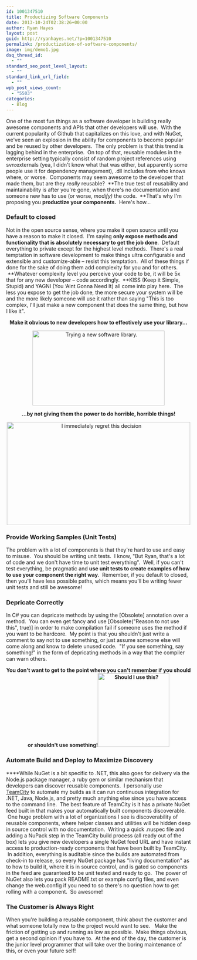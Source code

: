 ```yaml
---
id: 1001347510
title: Productizing Software Components
date: 2013-10-24T02:38:26+00:00
author: Ryan Hayes
layout: post
guid: http://ryanhayes.net/?p=1001347510
permalink: /productization-of-software-components/
image: img/demo1.jpg
dsq_thread_id:
  - ""
standard_seo_post_level_layout:
  - ""
standard_link_url_field:
  - ""
wpb_post_views_count:
  - "5503"
categories:
  - Blog
---
```

One of the most fun things as a software developer is building really awesome components and APIs that other developers will use.  With the current popularity of Github that capitalizes on this love, and with NuGet, we've seen an explosion in the ability for components to become popular and be reused by other developers.  The only problem is that this trend is lagging behind in the enterprise.  On top of that, reusable modules in the enterprise setting typically consist of random project references using svn:externals (yea, I didn't know what that was either, but apparently some people use it for dependency management), .dll includes from who knows where, or worse.  Components may seem awesome to the developer that made them, but are they _really_ reusable?  **The true test of reusability and maintainability is after you're gone, when there's no documentation and someone new has to use (or worse, _modify)_ the code.  **That's why I'm proposing you **productize your components.**  Here's how&#8230;<!--more-->

### Default to closed

Not in the open source sense, where you make it open source until you have a reason to make it closed.  I'm saying **only expose methods and functionality that is absolutely necessary to get the job done**.  Default everything to private except for the highest level methods.  There's a real temptation in software development to make things ultra configurable and extensible and customize-able &#8211; resist this temptation.  All of these things if done for the sake of doing them add complexity for you and for others.  **Whatever complexity level you perceive your code to be, it will be 5x that for any new developer &#8211; code accordingly.  **KISS (Keep it Simple, Stupid) and YAGNI (You &#8216;Aint Gonna Need It) all come into play here.  The less you expose to get the job done, the more secure your system will be and the more likely someone will use it rather than saying "This is too complex, I'll just make a new component that does the same thing, but how I like it".

<p style="text-align: center;">
  <strong>Make it obvious to new developers how to effectively use your library&#8230;</strong>
</p>

<p style="text-align: center;">
  <a href="http://ryanhayes.wpengine.comimg/wp-content/uploads/2014/01/UvgtEi6_nowyz1.gif"><img class="size-full wp-image-1001347515 aligncenter" alt="Trying a new software library." src="http://ryanhayes.wpengine.comimg/wp-content/uploads/2014/01/UvgtEi6_nowyz1.gif" width="360" height="204" /></a>
</p>

<p style="text-align: center;">
  <b>&#8230;by not giving them the power to do horrible, horrible things!</b>
</p>

<p style="text-align: center;">
  <a href="http://ryanhayes.wpengine.comimg/wp-content/uploads/2014/01/yqHO0yO_chimen.gif"><img class="size-full wp-image-1001347514 aligncenter" alt="I immediately regret this decision" src="http://ryanhayes.wpengine.comimg/wp-content/uploads/2014/01/yqHO0yO_chimen.gif" width="500" height="281" /></a>
</p>

### Provide Working Samples (Unit Tests)

The problem with a lot of components is that they're hard to use and easy to misuse.  You should be writing unit tests.  I know, "But Ryan, that's a lot of code and we don't have time to unit test everything".  Well, if you can't test everything, be pragmatic and **use unit tests to create examples of how to use your component the right way**.  Remember, if you default to closed, then you'll have less possible paths, which means you'll be writing fewer unit tests and still be awesome!

### Depricate Correctly

In C# you can depricate methods by using the [Obsolete] annotation over a method.  You can even get fancy and use [Obsolete("Reason to not use this", true)] in order to make compilation fail if someone uses the method if you want to be hardcore.  My point is that you shouldn't just write a comment to say not to use something, or just assume someone else will come along and know to delete unused code.  "If you see something, say something!" in the form of depricating methods in a way that the compiler can warn others.

<p style="text-align: center;">
  <strong>You don't want to get to the point where you can't remember if you should or shouldn't use something!<a href="http://ryanhayes.wpengine.comimg/wp-content/uploads/2014/01/iWRYZI0_nclrk0.gif"><img class="size-full wp-image-1001347513 aligncenter" alt="Should I use this?" src="http://ryanhayes.wpengine.comimg/wp-content/uploads/2014/01/iWRYZI0_nclrk0.gif" width="195" height="201" /></a></strong>
</p>

### Automate Build and Deploy to Maximize Discovery

****While NuGet is a bit specific to .NET, this also goes for delivery via the Node.js package manager, a ruby gem or similar mechanism that developers can discover reusable components.  I personally use [TeamCity](http://jetbrains.com/Teamcity) to automate my builds as it can run continuous integration for .NET, Java, Node.js, and pretty much anything else since you have access to the command line.  The best feature of TeamCity is it has a private NuGet feed built in that makes your automatically built components discoverable.  One huge problem with a lot of organizations I see is discoverability of reusable components, where helper classes and utilities will be hidden deep in source control with no documentation.  Writing a quick .nuspec file and adding a NuPack step in the TeamCity build process (all ready out of the box) lets you give new developers a single NuGet feed URL and have instant access to production-ready components that have been built by TeamCity.  In addition, everything is auditable since the builds are automated from check-in to release, so every NuGet package has "living documentation" as to how to build it, where it is in source control, and is gated so components in the feed are guaranteed to be unit tested and ready to go.  The power of NuGet also lets you pack README.txt or example config files, and even change the web.config if you need to so there's no question how to get rolling with a component.  So awesome!

### The Customer is Always Right

When you're building a reusable component, think about the customer and what someone totally new to the project would want to see.   Make the friction of getting up and running as low as possible.  Make things obvious, get a second opinion if you have to.  At the end of the day, the customer is the junior level programmer that will take over the boring maintenance of this, or even your future self!

&nbsp;

&nbsp;